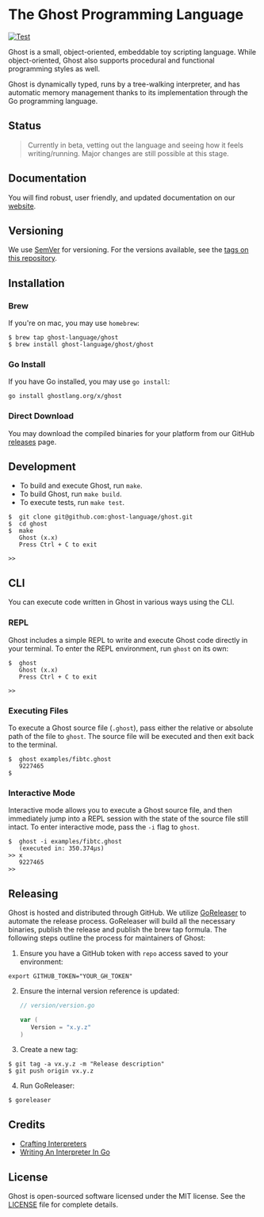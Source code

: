 # The Ghost Programming Language

[![Test](https://github.com/ghost-language/ghost/actions/workflows/test.yml/badge.svg)](https://github.com/ghost-language/ghost/actions/workflows/test.yml)

Ghost is a small, object-oriented, embeddable toy scripting language. While object-oriented, Ghost also supports procedural and functional programming styles as well.

Ghost is dynamically typed, runs by a tree-walking interpreter, and has automatic memory management thanks to its implementation through the Go programming language.

## Status

> Currently in beta, vetting out the language and seeing how it feels writing/running. Major changes are still possible at this stage.

## Documentation

You will find robust, user friendly, and updated documentation on our [website](https://ghostlang.org/docs).

## Versioning

We use [SemVer](http://semver.org/) for versioning. For the versions available, see the [tags on this repository](https://github.com/ghost-language/ghost/tags).

## Installation

### Brew

If you're on mac, you may use `homebrew`:

```
$ brew tap ghost-language/ghost
$ brew install ghost-language/ghost/ghost
```

### Go Install

If you have Go installed, you may use `go install`:

```
go install ghostlang.org/x/ghost
```

### Direct Download

You may download the compiled binaries for your platform from our GitHub [releases](https://github.com/ghost-language/ghost/releases) page.

## Development

- To build and execute Ghost, run `make`.
- To build Ghost, run `make build`.
- To execute tests, run `make test`.

```
$  git clone git@github.com:ghost-language/ghost.git
$  cd ghost
$  make
   Ghost (x.x)
   Press Ctrl + C to exit

>>
```

## CLI

You can execute code written in Ghost in various ways using the CLI.

### REPL

Ghost includes a simple REPL to write and execute Ghost code directly in your terminal. To enter the REPL environment, run `ghost` on its own:

```
$  ghost
   Ghost (x.x)
   Press Ctrl + C to exit

>>
```

### Executing Files

To execute a Ghost source file (`.ghost`), pass either the relative or absolute path of the file to `ghost`. The source file will be executed and then exit back to the terminal.

```
$  ghost examples/fibtc.ghost
   9227465
$
```

### Interactive Mode

Interactive mode allows you to execute a Ghost source file, and then immediately jump into a REPL session with the state of the source file still intact. To enter interactive mode, pass the `-i` flag to `ghost`.

```
$  ghost -i examples/fibtc.ghost
   (executed in: 350.374µs)
>> x
   9227465
>>
```

## Releasing

Ghost is hosted and distributed through GitHub. We utilize [GoReleaser](https://goreleaser.com) to automate the release process. GoReleaser will build all the necessary binaries, publish the release and publish the brew tap formula. The following steps outline the process for maintainers of Ghost:

1. Ensure you have a GitHub token with `repo` access saved to your environment:

```
export GITHUB_TOKEN="YOUR_GH_TOKEN"
```

2. Ensure the internal version reference is updated:

   ```go
   // version/version.go

   var (
      Version = "x.y.z"
   )
   ```

3. Create a new tag:

```
$ git tag -a vx.y.z -m "Release description"
$ git push origin vx.y.z
```

4. Run GoReleaser:

```
$ goreleaser
```

## Credits

- [Crafting Interpreters](https://craftinginterpreters.com/)
- [Writing An Interpreter In Go](https://interpreterbook.com/)

## License

Ghost is open-sourced software licensed under the MIT license. See the [LICENSE](LICENSE) file for complete details.
